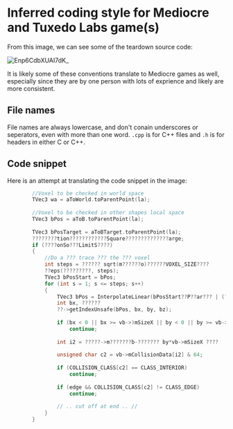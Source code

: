 # Inferred coding style for Mediocre and Tuxedo Labs game(s)

From this image, we can see some of the teardown source code:

![Enp6CdbXUAI7dK_](https://github.com/Smashing-Tech/docs/assets/73200930/4fe2f348-a72e-4534-93c2-9d2dc61b4b07)

It is likely some of these conventions translate to Mediocre games as well, especially since they are by one person with lots of exprience and likely are more consistent.

## File names

File names are always lowercase, and don't conain underscores or seperators, even with more than one word. `.cpp` is for C++ files and `.h` is for headers in either C or C++.

## Code snippet

Here is an attempt at translating the code snippet in the image:

```cpp
		//Voxel to be checked in world space
		TVec3 wa = aToWorld.toParentPoint(la);
		
		//Voxel to be checked in other shapes local space
		TVec3 bPos = aToB.toParentPoint(la);
		
		TVec3 bPosTarget = aToBTarget.toParentPoint(la);
		????????tion????????????Square??????????????arge;
		if (????onSo???LimitS????)
		{
			//Do a ??? trace ??? the ??? voxel
			int steps = ?????? sqrt(m??????o)??????VOXEL_SIZE????
			??eps(?????????, steps);
			TVec3 bPosStart = bPos;
			for (int s = 1; s <= steps; s++)
			{
				TVec3 bPos = InterpolateLinear(bPosStart??P??ar??? | (?????? steps));
				int bx, ??????
				??->getIndexUnsafe(bPos, bx, by, bz);
				
				if (bx < 0 || bx >= vb->)mSizeX || by < 0 || by >= vb->mSizeY || bz < 0 || bz >= /*cut off*/ )
					continue;
				
				int i2 = ?????->m???????b-??????? by*vb->mSizeX ????
				
				unsigned char c2 = vb->mCollisionData[i2] & 64;
				
				if (COLLISION_CLASS[c2] == CLASS_INTERIOR)
					continue;
				
				if (edge && COLLISION_CLASS[c2] != CLASS_EDGE)
					continue;
				
				// .. cut off at end .. //
			}
		}
```
